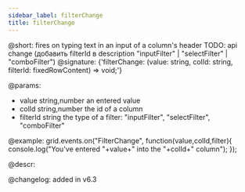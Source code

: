 ```yaml
---
sidebar_label: filterChange
title: filterChange
---          
```


@short: fires on typing text in an input of a column's header
TODO: api change (добавить filterId в description "inputFilter" | "selectFilter" | "comboFilter")
@signature: {'filterChange: (value: string, colId: string, filterId: fixedRowContent) => void;'}

@params:
- value		string,number		an entered value
- colId		string,number		the id of a column
- filterId	string				the type of a filter: "inputFilter", "selectFilter", "comboFilter"

@example:
grid.events.on("FilterChange", function(value,colId,filter){
    console.log("You've entered "+value+" into the "+colId+" column");
});


@descr:

@changelog: added in v6.3
